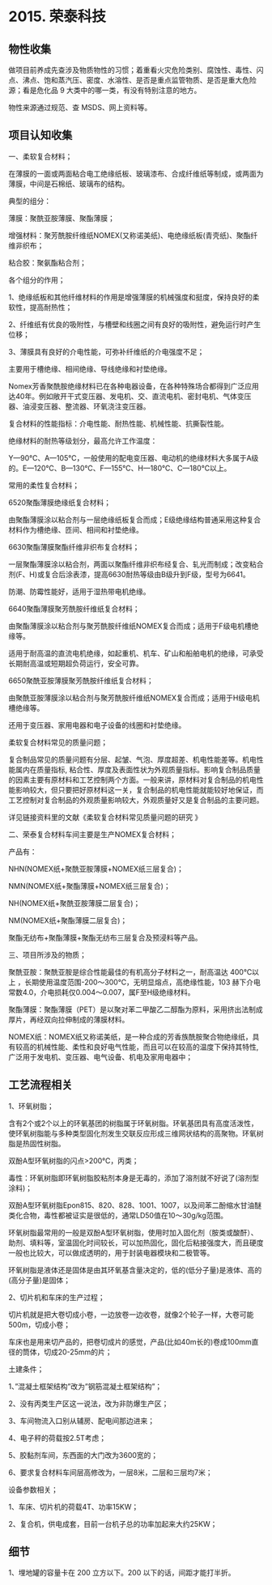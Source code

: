 # 2015. 荣泰科技

## 物性收集

做项目前养成先查涉及物质物性的习惯；着重看火灾危险类别、腐蚀性、毒性、闪点、沸点、饱和蒸汽压、密度、水溶性、是否是重点监管物质、是否是重大危险源；看是危化品 9 大类中的哪一类，有没有特别注意的地方。

物性来源通过规范、查 MSDS、网上资料等。

## 项目认知收集

一、柔软复合材料；

在薄膜的一面或两面粘合电工绝缘纸板、玻璃漆布、合成纤维纸等制成，或两面为薄膜，中间是石棉纸、玻璃布的结构。

典型的组分：

薄膜：聚酰亚胺薄膜、聚酯薄膜；

增强材料：聚芳酰胺纤维纸NOMEX(又称诺美纸)、电绝缘纸板(青壳纸)、聚酯纤维非织布；

粘合胶：聚氨酯粘合剂；

各个组分的作用；

1、绝缘纸板和其他纤维材料的作用是增强薄膜的机械强度和挺度，保持良好的柔软性，提高耐热性；

2、纤维纸有优良的吸附性，与槽壁和线圈之间有良好的吸附性，避免运行时产生位移；

3、薄膜具有良好的介电性能，可弥补纤维纸的介电强度不足；

主要用于槽绝缘、相间绝缘、导线绝缘和衬垫绝缘。

Nomex芳香聚酰胺绝缘材料已在各种电器设备，在各种特殊场合都得到广泛应用达40年。例如敞开干式变压器、发电机、交、直流电机、密封电机、气体变压器、油浸变压器、整流器、环氧浇注变压器。

复合材料的性能指标：介电性能、耐热性能、机械性能、抗撕裂性能。

绝缘材料的耐热等级划分，最高允许工作温度：

Y—90℃、A—105℃，一般使用的配电变压器、电动机的绝缘材料大多属于A级的。E—120℃、B—130℃、F—155℃、H—180℃、C—180℃以上。

常用的柔性复合材料；

6520聚酯薄膜绝缘纸复合材料；

由聚酯薄膜涂以粘合剂与一层绝缘纸板复合而成；E级绝缘结构普通采用这种复合材料作为槽绝缘、匝间、相间和衬垫绝缘。

6630聚酯薄膜聚酯纤维非织布复合材料；

一层聚酯薄膜涂以粘合剂，两面以聚酯纤维非织布经复合、轧光而制成；改变粘合剂(F、H)或复合后涂表漆，提高6630耐热等级由B级升到F级，型号为6641。

防潮、防霉性能好，适用于湿热带电机绝缘。

6640聚酯薄膜聚芳酰胺纤维纸复合材料；

由聚酯薄膜涂以粘合剂与聚芳酰胺纤维纸NOMEX复合而成；适用于F级电机槽绝缘等。

适用于耐高温的直流电机绝缘，如起重机、机车、矿山和船舶电机的绝缘，可承受长期耐高温或短期超负荷运行，安全可靠。

6650聚酰亚胺薄膜聚芳酰胺纤维纸复合材料；

由聚酰亚胺薄膜涂以粘合剂与聚芳酰胺纤维纸NOMEX复合而成；适用于H级电机槽绝缘等。

还用于变压器、家用电器和电子设备的线圈和衬垫绝缘。

柔软复合材料常见的质量问题；

复合制品常见的质量问题有分层、起皱、气泡、厚度超差、机电性能差等。机电性能属内在质量指标, 粘合性、厚度及表面性状为外观质量指标。影响复合制品质量的因素主要有原材料和工艺控制两个方面。一般来讲，原材料对复合制品的机电性能影响较大，但只要把好原材料这一关，复合制品的机电性能就能较好地保证，而工艺控制对复合制品的外观质量影响较大，外观质量好又是复合制品的主要问题。

详见链接资料里的文献《柔软复合材料常见质量问题的研究 》

二、荣泰复合材料车间主要是生产NOMEX复合材料；

产品有：

NHN(NOMEX纸+聚酰亚胺薄膜+NOMEX纸三层复合)；

NMN(NOMEX纸+聚酯薄膜+NOMEX纸三层复合)；

NH(NOMEX纸+聚酰亚胺薄膜二层复合)；

NM(NOMEX纸+聚酯薄膜二层复合)；

聚酯无纺布+聚酯薄膜+聚酯无纺布三层复合及预浸料等产品。

三、项目所涉及的物质；

聚酰亚胺：聚酰亚胺是综合性能最佳的有机高分子材料之一，耐高温达 400℃以上 ，长期使用温度范围-200～300℃，无明显熔点，高绝缘性能，103 赫下介电常数4.0，介电损耗仅0.004～0.007，属F至H级绝缘材料。

聚酯薄膜：聚酯薄膜（PET）是以聚对苯二甲酸乙二醇酯为原料，采用挤出法制成厚片，再经双向拉伸制成的薄膜材料。

NOMEX纸：NOMEX纸又称诺美纸，是一种合成的芳香族酰胺聚合物绝缘纸，具有较高的机械性能、柔性和良好电气性能，而且可以在较高的温度下保持其特性,广泛用于发电机、变压器、电气设备、机电及家用电器中；

## 工艺流程相关
1、环氧树脂；

含有2个或2个以上的环氧基团的树脂属于环氧树脂。环氧基团具有高度活泼性，使环氧树脂能与多种类型固化剂发生交联反应形成三维网状结构的高聚物。环氧树脂是热固性树脂。

双酚A型环氧树脂的闪点>200℃，丙类；

毒性：环氧树脂即环氧树脂胶粘剂本身是无毒的，添加了溶剂就不好说了(溶剂型涂料)；

双酚A型环氧树脂Epon815、820、828、1001、1007，以及间苯二酚缩水甘油醚类化合物，毒性都被证实是很低的，通常LD50值在10～30g/kg范围。

环氧树脂最常用的一般是双酚A型环氧树脂，使用时加入固化剂（胺类或酸酐）、助剂、填料等，室温固化时间较长，可以加热固化，固化后粘接强度大，而且硬度一般也比较大，可以做成透明的，用于封装电器模块和二极管等。

环氧树脂是液体还是固体是由其环氧基含量决定的，低的(低分子量)是液体、高的(高分子量)是固体；

2、切片机和车床的生产过程；

切片机就是把大卷切成小卷，一边放卷一边收卷，就像2个轮子一样，大卷可能500m，切成小卷；

车床也是用来切产品的，把卷切成片的感觉，产品(比如40m长的)卷成100mm直径的筒体，切成20-25mm的片；


土建条件；

1、”混凝土框架结构”改为”钢筋混凝土框架结构”；

2、没有丙类生产区这一说法，改为非防爆生产区；

3、车间物流入口别从辅房、配电间那边进来；

4、电子秤的荷载按2.5T考虑；

5、胶黏剂车间，东西面的大门改为3600宽的；

6、要求复合材料车间层高修改为，一层8米，二层和三层均7米；


设备参数相关；

1、车床、切片机的荷载4T、功率15KW；

2、复合机，供电成套，目前一台机子总的功率加起来大约25KW；

## 细节

1、埋地罐的容量卡在 200 立方以下。200 以下的话，间距才能打半折。




